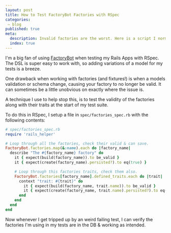 ```yaml
---
layout: post
title: How to Test FactoryBot Factories with RSpec
categories:
 – blog
published: true
meta:
  description: Invalid factories are the worst. Here is a script I normally drop into my rails projects.
  index: true
---
```


I'm a big fan of using [FactoryBot](https://github.com/thoughtbot/factory_bot) when testing my Rails Apps with RSpec. The DSL is super easy to work with, so adding variations of a model for my tests is a breeze.

One drawback when working with factories (and fixtures!) is when a models validation or schema change, causing your factory to no longer be valid. It can sometimes be a little unobvious on exactly where the issue is.

A technique I use to help stop this, is to test the validity of the factories along with their traits at the start of my test suite. 

To do this in RSpec, I setup a file in `spec/factories_spec.rb` with the following contents:

```ruby
# spec/factories_spec.rb
require 'rails_helper'

# Loop through all the factories, check their valid & can save.
FactoryBot.factories.map(&:name).each do |factory_name|
  describe "The #{factory_name} factory" do
    it { expect(build(factory_name)).to be_valid }
    it { expect(create(factory_name).persisted?).to eq(true) }

    # Loop through this factories traits, check them also.
    FactoryBot.factories[factory_name].defined_traits.each do |trait|
      context "trait: #{trait}" do
        it { expect(build(factory_name, trait.name)).to be_valid }
        it { expect(create(factory_name, trait.name).persisted?).to eq(true) }
      end
    end
  end
end
```

Now whenever I get tripped up by an weird failing test, I can verify the factories I'm using in my tests are in the DB & working as intended.
